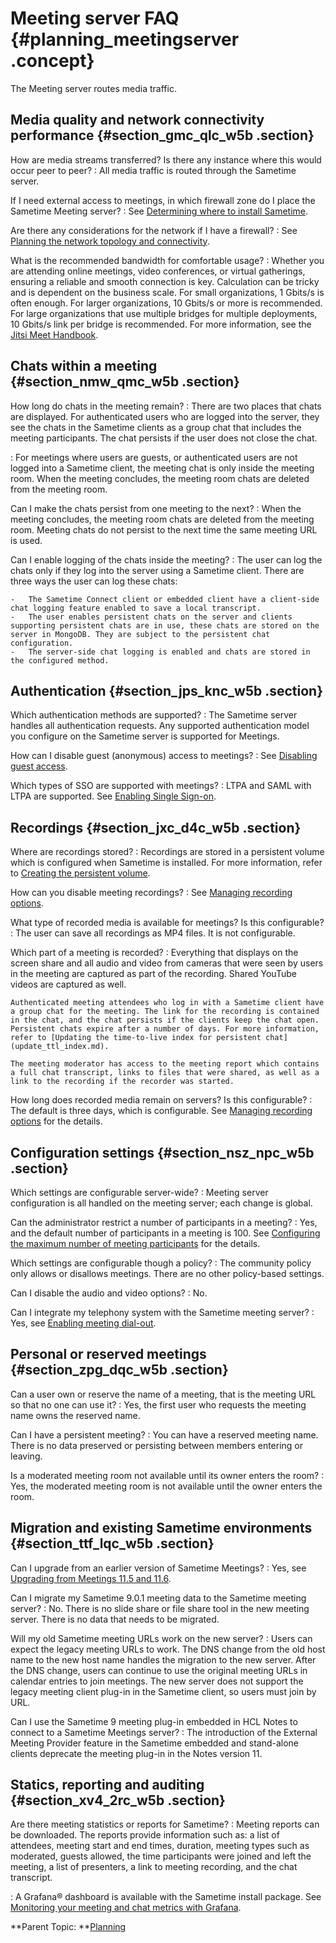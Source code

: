 # Meeting server FAQ {#planning_meetingserver .concept}

The Meeting server routes media traffic.

## Media quality and network connectivity performance {#section_gmc_qlc_w5b .section}

How are media streams transferred? Is there any instance where this would occur peer to peer?
:   All media traffic is routed through the Sametime server.

If I need external access to meetings, in which firewall zone do I place the Sametime Meeting server?
:   See [Determining where to install Sametime](topology_turn.md).

Are there any considerations for the network if I have a firewall?
:   See [Planning the network topology and connectivity](topology.md).

What is the recommended bandwidth for comfortable usage?
:   Whether you are attending online meetings, video conferences, or virtual gatherings, ensuring a reliable and smooth connection is key. Calculation can be tricky and is dependent on the business scale. For small organizations, 1 Gbits/s is often enough. For larger organizations, 10 Gbits/s or more is recommended. For large organizations that use multiple bridges for multiple deployments, 10 Gbits/s link per bridge is recommended. For more information, see the [Jitsi Meet Handbook](https://jitsi.github.io/handbook/docs/devops-guide/devops-guide-requirements).

## Chats within a meeting {#section_nmw_qmc_w5b .section}

How long do chats in the meeting remain?
:   There are two places that chats are displayed. For authenticated users who are logged into the server, they see the chats in the Sametime clients as a group chat that includes the meeting participants. The chat persists if the user does not close the chat.

:   For meetings where users are guests, or authenticated users are not logged into a Sametime client, the meeting chat is only inside the meeting room. When the meeting concludes, the meeting room chats are deleted from the meeting room.

Can I make the chats persist from one meeting to the next?
:   When the meeting concludes, the meeting room chats are deleted from the meeting room. Meeting chats do not persist to the next time the same meeting URL is used.

Can I enable logging of the chats inside the meeting?
:   The user can log the chats only if they log into the server using a Sametime client. There are three ways the user can log these chats:

    -   The Sametime Connect client or embedded client have a client-side chat logging feature enabled to save a local transcript.
    -   The user enables persistent chats on the server and clients supporting persistent chats are in use, these chats are stored on the server in MongoDB. They are subject to the persistent chat configuration.
    -   The server-side chat logging is enabled and chats are stored in the configured method.

## Authentication {#section_jps_knc_w5b .section}

Which authentication methods are supported?
:   The Sametime server handles all authentication requests. Any supported authentication model you configure on the Sametime server is supported for Meetings.

How can I disable guest \(anonymous\) access to meetings?
:   See [Disabling guest access](disable_guest_access.md).

Which types of SSO are supported with meetings?
:   LTPA and SAML with LTPA are supported. See [Enabling Single Sign-on](enabling_sso.md).

## Recordings {#section_jxc_d4c_w5b .section}

Where are recordings stored?
:   Recordings are stored in a persistent volume which is configured when Sametime is installed. For more information, refer to [Creating the persistent volume](t_meetings_recordings.md).

How can you disable meeting recordings?
:   See [Managing recording options](recording.md).

What type of recorded media is available for meetings? Is this configurable?
:   The user can save all recordings as MP4 files. It is not configurable.

Which part of a meeting is recorded?
:   Everything that displays on the screen share and all audio and video from cameras that were seen by users in the meeting are captured as part of the recording. Shared YouTube videos are captured as well.

    Authenticated meeting attendees who log in with a Sametime client have a group chat for the meeting. The link for the recording is contained in the chat, and the chat persists if the clients keep the chat open. Persistent chats expire after a number of days. For more information, refer to [Updating the time-to-live index for persistent chat](update_ttl_index.md).

    The meeting moderator has access to the meeting report which contains a full chat transcript, links to files that were shared, as well as a link to the recording if the recorder was started.

How long does recorded media remain on servers? Is this configurable?
:   The default is three days, which is configurable. See [Managing recording options](recording.md) for the details.

## Configuration settings {#section_nsz_npc_w5b .section}

Which settings are configurable server-wide?
:   Meeting server configuration is all handled on the meeting server; each change is global.

Can the administrator restrict a number of participants in a meeting?
:   Yes, and the default number of participants in a meeting is 100. See [Configuring the maximum number of meeting participants](meetings_configuring_max.md) for the details.

Which settings are configurable though a policy?
:   The community policy only allows or disallows meetings. There are no other policy-based settings.

Can I disable the audio and video options?
:   No.

Can I integrate my telephony system with the Sametime meeting server?
:   Yes, see [Enabling meeting dial-out](enable_dial_out.md).

## Personal or reserved meetings {#section_zpg_dqc_w5b .section}

Can a user own or reserve the name of a meeting, that is the meeting URL so that no one can use it?
:   Yes, the first user who requests the meeting name owns the reserved name.

Can I have a persistent meeting?
:   You can have a reserved meeting name. There is no data preserved or persisting between members entering or leaving.

Is a moderated meeting room not available until its owner enters the room?
:   Yes, the moderated meeting room is not available until the owner enters the room.

## Migration and existing Sametime environments {#section_ttf_lqc_w5b .section}

Can I upgrade from an earlier version of Sametime Meetings?
:   Yes, see [Upgrading from Meetings 11.5 and 11.6](upgrading_meetings.md).

Can I migrate my Sametime 9.0.1 meeting data to the Sametime meeting server?
:   No. There is no slide share or file share tool in the new meeting server. There is no data that needs to be migrated.

Will my old Sametime meeting URLs work on the new server?
:   Users can expect the legacy meeting URLs to work. The DNS change from the old host name to the new host name handles the migration to the new server. After the DNS change, users can continue to use the original meeting URLs in calendar entries to join meetings. The new server does not support the legacy meeting client plug-in in the Sametime client, so users must join by URL.

Can I use the Sametime 9 meeting plug-in embedded in HCL Notes to connect to a Sametime Meetings server?
:   The introduction of the External Meeting Provider feature in the Sametime embedded and stand-alone clients deprecate the meeting plug-in in the Notes version 11.

## Statics, reporting and auditing {#section_xv4_2rc_w5b .section}

Are there meeting statistics or reports for Sametime?
:   Meeting reports can be downloaded. The reports provide information such as: a list of attendees, meeting start and end times, duration, meeting types such as moderated, guests allowed, the time participants were joined and left the meeting, a list of presenters, a link to meeting recording, and the chat transcript.

:   A Grafana® dashboard is available with the Sametime install package. See [Monitoring your meeting and chat metrics with Grafana](adminui_grafana_overview.md).

**Parent Topic:  **[Planning](planning.md)

